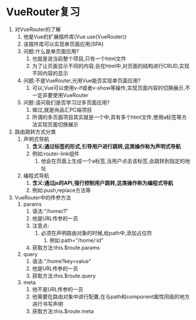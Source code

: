 # VueRouter复习

1. 对VueRouter的了解
   1. 他是Vue的扩展插件库(Vue.use(VueRouter))
   2. 该插件库可以实现单页面应用(SPA)
   3. 问题:什么是单页面应用?
      1. 也就是说当前整个项目,只有一个html文件
      2. 为了让页面显示不同的内容,会在html中,对页面的结构进行CRUD,实现不同内容的显示
   4. 问题:不是VueRouter,光用Vue能否实现单页面应用?
      1. 可以,Vue可以使用v-if或者v-show等操作,实现页面内容的切换展示,不一定非要使用VueRouter
   5. 问题:请问我们是否学习过多页面应用?
      1. 做过,就是尚品汇PC端项目
      2. 所谓的多页面项目其实就是一个中,具有多个html文件,使用a标签等方法实现页面切换展示
2. 路由跳转方式分类
   1. 声明式导航
      1. **含义:通过标签的形式,引导用户进行跳转,这类操作称为声明式导航**
      2. 例如:router-link组件
         1. 他会在页面上生成一个a标签,当用户点击该标签,会跳转到指定的地址
   2. 编程式导航
      1. **含义:通过js的API,强行控制用户跳转,这类操作称为编程式导航**
      2. 例如:push,replace方法等
3. VueRouter中的传参方法
   1. params
      1. 语法:"/home/1"
      2. 他是URL传参的一员
      3. 注意点:
         1. 必须在声明路由对象的时候,给path中,添加占位符
            1. 例如:path="/home/:id"
      4. 获取方法:this.$route.params
   2. query
      1. 语法:"/home?key=value"
      2. 他是URL传参的一员
      3. 获取方法:this.$route.query
   3. meta
      1. 他不是URL传参的一员
      2. 他需要在路由对象中进行配置,在与path和component属性同级的地方进行书写声明
      3. 获取方法:this.$route.meta